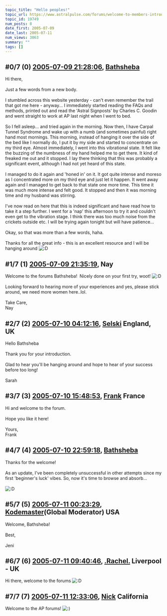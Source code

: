 ```yaml
---
topic_title: "Hello peoples!"
topic_url: https://www.astralpulse.com/forums/welcome-to-members-introductions!/hello-peoples%21
topic_id: 19749
num_posts: 8
date_first: 2005-07-09
date_last: 2005-07-11
num_views: 3063
summary: ""
tags: []
---
```


## \#0/7 (0) [2005-07-09 21:28:06](https://www.astralpulse.com/forums/index.php?msg=169630), [Bathsheba](https://www.astralpulse.com/forums/profile/?u=9394)  ##
<section>
Hi there,
<br>
<br>
Just a few words from a new body.
<br>
<br>
I stumbled across this website yesterday - can't even remember the trail that got me here - anyway... I immediately started reading the FAQs and methods, printed out and read the 'Astral Signposts' by Charles C. Goodin and went straight to work at AP last night when I went to bed.
<br>
<br>
So I fell asleep... and tried again in the morning. Now then, I have Carpal Tunnel Syndrome and wake up with a numb (and sometimes painful) right hand most mornings. This morning, instead of hanging it over the side of the bed like I normally do, I put it by my side and started to concentrate on my third eye. Almost immediately, I went into this vibrational state. It felt like the buzzing of the numbness of my hand helped me to get there. It kind of freaked me out and it stopped. I lay there thinking that this was probably a significant event, although I had not yet heard of this state.
<br>
<br>
I managed to do it again and 'honed in' on it. It got quite intense and moreso as I concentrated more on my third eye and just let it happen. It went away again and I managed to get back to that state one more time. This time it was much more intense and felt good. It stopped and then it was morning time and my husband was stirring.
<br>
<br>
I've now read on here that this is indeed significant and have read how to take it a step further. I went for a 'nap' this afternoon to try it and couldn't even get to the vibration stage. I think there was too much noise from the crickets outside etc. I will be trying again tonight but will have patience...
<br>
<br>
Okay, so that was more than a few words, haha.
<br>
<br>
Thanks for all the great info - this is an excellent resource and I will be hanging around
<img alt=":D" class="smiley" src="https://www.astralpulse.com/forums/Smileys/fugue/cheesy.png" title="Cheesy"/>
</section>

## \#1/7 (1) [2005-07-09 21:35:19](https://www.astralpulse.com/forums/index.php?msg=169631), Nay  ##
<section>
Welcome to the forums Bathsheba!  Nicely done on your first try, woot!
<img alt=":D" class="smiley" src="https://www.astralpulse.com/forums/Smileys/fugue/cheesy.png" title="Cheesy"/>
<br>
<br>
Looking forward to hearing more of your experiences and yes, please stick around, we need more women here..lol.
<br>
<br>
Take Care,
<br>
Nay
</section>

## \#2/7 (2) [2005-07-10 04:12:16](https://www.astralpulse.com/forums/index.php?msg=169657), [Selski](https://www.astralpulse.com/forums/profile/?u=6012) England, UK ##
<section>
Hello Bathsheba
<br>
<br>
Thank you for your introduction.
<br>
<br>
Glad to hear you'll be hanging around and hope to hear of your success before too long!
<br>
<br>
Sarah
</section>

## \#3/7 (3) [2005-07-10 15:48:53](https://www.astralpulse.com/forums/index.php?msg=169705), [Frank](https://www.astralpulse.com/forums/profile/?u=359) France ##
<section>
Hi and welcome to the forum.
<br>
<br>
Hope you like it here!
<br>
<br>
Yours,
<br>
Frank
</section>

## \#4/7 (4) [2005-07-10 22:59:18](https://www.astralpulse.com/forums/index.php?msg=169734), [Bathsheba](https://www.astralpulse.com/forums/profile/?u=9394)  ##
<section>
Thanks for the welcome!
<br>
<br>
As an update, I've been completely unsuccessful in other attempts since my first 'beginner's luck' vibes. So, now it's time to browse and absorb...
<br>
<br>
<img alt=":D" class="smiley" src="https://www.astralpulse.com/forums/Smileys/fugue/cheesy.png" title="Cheesy"/>
</section>

## \#5/7 (5) [2005-07-11 00:23:29](https://www.astralpulse.com/forums/index.php?msg=169738), [Kodemaster](https://www.astralpulse.com/forums/profile/?u=426)(Global Moderator) USA ##
<section>
Welcome, Bathsheba!
<br>
<br>
Best,
<br>
<br>
Jeni
</section>

## \#6/7 (6) [2005-07-11 09:40:46](https://www.astralpulse.com/forums/index.php?msg=169776), [.Rachel.](https://www.astralpulse.com/forums/profile/?u=8982) Liverpool - UK ##
<section>
Hi there, welcome to the forums
<img alt=":D" class="smiley" src="https://www.astralpulse.com/forums/Smileys/fugue/cheesy.png" title="Cheesy"/>
</section>

## \#7/7 (7) [2005-07-11 12:33:06](https://www.astralpulse.com/forums/index.php?msg=169795), [Nick](https://www.astralpulse.com/forums/profile/?u=2080) California ##
<section>
Welcome to the AP forums!
<img alt=":)" class="smiley" src="https://www.astralpulse.com/forums/Smileys/fugue/smiley.png" title="Smiley"/>
</section>